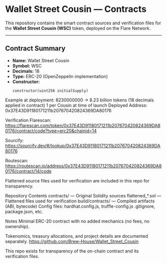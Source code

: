 # Wallet Street Cousin — Contracts

This repository contains the smart contract sources and verification files for the **Wallet Street Cousin (WSC)** token, deployed on the Flare Network.  

---

## Contract Summary

- **Name:** Wallet Street Cousin  
- **Symbol:** WSC  
- **Decimals:** 18  
- **Type:** ERC-20 (OpenZeppelin implementation)  
- **Constructor:**  
  ```solidity
  constructor(uint256 initialSupply)
Example at deployment:
8230000000 → 8.23 billion tokens (18 decimals applied in contract) 1 per Cousin at time of launch
Deployed Address:
0x37E43D91180171211b207670420824369DA80176

Verification
Flarescan: https://flarescan.com/token/0x37E43D91180171211b207670420824369DA80176/contract/code?type=erc20&chainid=14 

Sourcify: https://sourcify.dev/#/lookup/0x37E43D91180171211b207670420824369DA80176 

Routescan: https://routescan.io/address/0x37E43D91180171211b207670420824369DA80176/contract/14/code


Flattened source files used for verification are included in this repo for transparency.

Repository Contents
contracts/ — Original Solidity sources
flattened_*.sol — Flattened files used for verification
build/contracts/ — Compiled artifacts (ABI, bytecode)
Config files: hardhat.config.js, truffle-config.js
.gitignore, package.json, etc.

Notes
Minimal ERC-20 contract with no added mechanics (no fees, no ownership).

Tokenomics, treasury allocations, and project details are documented separately.
https://github.com/Brew-House/Wallet_Street_Cousin

This repo exists for transparency of the on-chain contract and its verification files.

